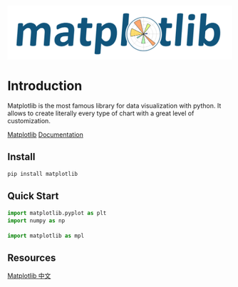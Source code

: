 ![Logo](image.png)

# Introduction

Matplotlib is the most famous library for data visualization with python. It allows to create literally every type of chart with a great level of customization.

[Matplotlib](https://matplotlib.org/)
[Documentation](https://matplotlib.org/stable/)

## Install

```shell
pip install matplotlib
```

## Quick Start

```python
import matplotlib.pyplot as plt
import numpy as np

import matplotlib as mpl
```

## Resources

[Matplotlib 中文](https://www.matplotlib.org.cn/)
